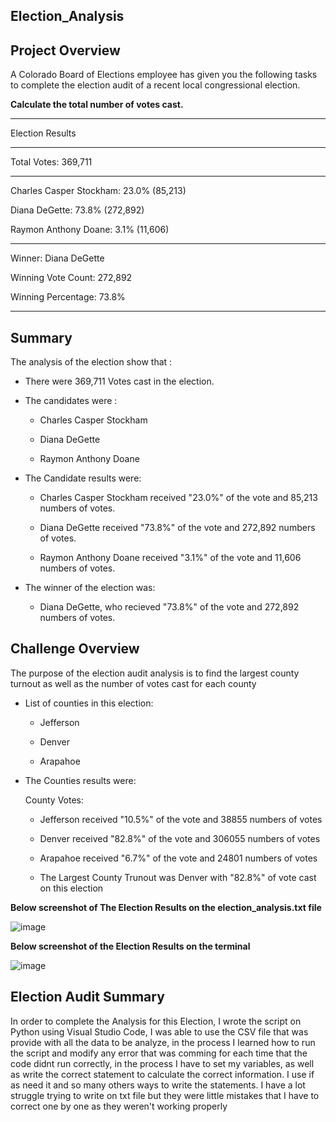 ## Election_Analysis

## Project Overview
A Colorado Board of Elections employee has given you the following tasks to complete the election audit of a recent local congressional election.

**Calculate the total number of votes cast.**

-------------------------

Election Results

-------------------------

Total Votes: 369,711

-------------------------
Charles Casper Stockham: 23.0% (85,213)

Diana DeGette: 73.8% (272,892)

Raymon Anthony Doane: 3.1% (11,606)

-------------------------
Winner: Diana DeGette

Winning Vote Count: 272,892

Winning Percentage: 73.8%

-------------------------

## Summary
The analysis of the election show that :
- There were 369,711 Votes cast in the election.

- The candidates were :

  - Charles Casper Stockham
  
  - Diana DeGette
  
  - Raymon Anthony Doane
  
 - The Candidate results were:
  
   - Charles Casper Stockham received "23.0%" of the vote and 85,213 numbers of votes.

   - Diana DeGette received "73.8%" of the vote and 272,892 numbers of votes.

   - Raymon Anthony Doane received "3.1%" of the vote and 11,606 numbers of votes.
  
 - The winner of the election was:

    - Diana DeGette, who recieved "73.8%" of the vote and 272,892 numbers of votes.
 
## Challenge Overview
  The purpose of the election audit analysis is to find the largest county turnout as well as the number of votes cast for each county
  - List of counties in this election:
   
    - Jefferson
     
    - Denver

    - Arapahoe
  
  - The Counties results were:
    
      County Votes:

      - Jefferson received "10.5%" of the vote and 38855 numbers of votes

      - Denver received "82.8%" of the vote and 306055 numbers of votes

      - Arapahoe received "6.7%" of the vote and 24801 numbers of votes

    - The Largest County Trunout was Denver with "82.8%" of vote cast on this election
    
  
        
 __Below screenshot of The Election Results on the election_analysis.txt file__
 

![image](https://user-images.githubusercontent.com/112348240/197436918-ec06a1c0-0bcf-490b-bfb3-c83001db99cc.png)


 __Below screenshot of the Election Results on the terminal__
 

![image](https://user-images.githubusercontent.com/112348240/197436403-c039d77b-2c76-4f35-b933-0a731030c304.png)

## Election Audit Summary
  
   In order to complete the Analysis for this Election, I wrote the script on Python using Visual Studio Code, I was able to use the CSV file that was provide with all the data to be analyze, in the process I learned how to run the script and modify any error that was comming for each time that the code didnt run correctly, in the process I have to set my variables, as well as write the correct statement to calculate the correct information. I use if as need it and so many others ways to write the statements. I have a lot struggle trying to write on txt file but they were little mistakes that I have to correct one by one as they weren't working properly
